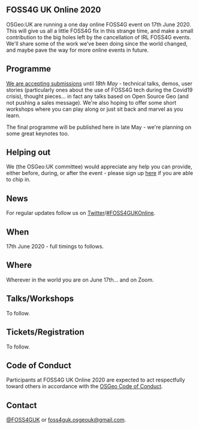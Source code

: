 ## FOSS4G UK Online 2020
OSGeo:UK are running a one day online FOSS4G event on 17th June 2020. This will give us all a little FOSS4G fix in this strange time, and make a small contribution to the big holes left by the cancellation of IRL FOSS4G events. We'll share some of the work we’ve been doing since the world changed, and maybe pave the way for more online events in future.

## Programme
[We are accepting submissions](https://docs.google.com/forms/d/e/1FAIpQLSe_1Hs7RGp1sx7sPAB2KMBanDW36ELkxHJE8nl5_3iMnVivjg/viewform) until _18th May_ - technical talks, demos, user stories (particularly ones about the use of FOSS4G tech during the Covid19 crisis), thought pieces… in fact any talks based on Open Source Geo (and not pushing a sales message). We're also hoping to offer some short workshops where you can play along or just sit back and marvel as you learn.

The final programme will be published here in late May - we're planning on some great keynotes too.

## Helping out
We (the OSGeo:UK committee) would appreciate any help you can provide, either before, during, or after the event - please sign up [here](https://docs.google.com/forms/d/e/1FAIpQLSe6pVdrMBN4BYw6pEfjPXD8z_oRMZWxQ-tvsh2mrwTcn8aP8Q/viewform) if you are able to chip in.

## News
For regular updates follow us on [Twitter](https://twitter.com/foss4guk)/[#FOSS4GUKOnline](https://twitter.com/search?q=%23FOSS4GUKOnline&src=typed_query).

## When
17th June 2020 - full timings to follows.

## Where
Wherever in the world you are on June 17th... and on Zoom.

## Talks/Workshops
To follow.

## Tickets/Registration
To follow.

## Code of Conduct
Participants at FOSS4G UK Online 2020 are expected to act respectfully toward others in accordance with the [OSGeo Code of Conduct](http://www.osgeo.org/code_of_conduct).

## Contact
[@FOSS4GUK](https://twitter.com/foss4guk) or [foss4guk.osgeouk@gmail.com](mailto:foss4guk.osgeouk@gmail.com).

<p>&nbsp;</p>
